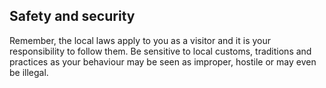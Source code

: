 ## Safety and security

Remember, the local laws apply to you as a visitor and it is your responsibility to follow them. Be sensitive to local customs, traditions and practices as your behaviour may be seen as improper, hostile or may even be illegal.